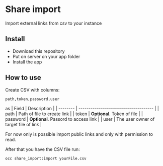 # Share import

Import external links from csv to your instance

## Install

* Download this repository
* Put on server on your app folder
* Install the app

## How to use

Create CSV with columns:
```csv
path,token,password,user
```
as
| Field    | Description                           |
| -------- | ------------------------------------- |
| path     | Path of file to create link           |
| token    | **Optional**. Token of file           |
| password | **Optional**. Passord to access link  |
| user     | The user owner of target file of link |

For now only is possible import public links and only with permission to read.

After that you have the CSV file run:

```
occ share_import:import yourFile.csv
```